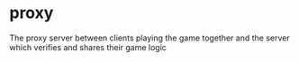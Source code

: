 proxy
=====

The proxy server between clients playing the game together and the server which verifies and shares their game logic
